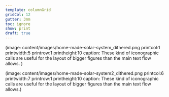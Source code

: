 ```yaml
---
template: columnGrid
gridCol: 12
gutter: 3mm
toc: ignore
show: print
draft: true
---
```


(image: content/images/home-made-solar-system_dithered.png printcol:1 printwidth:5 printrow:1 printheight:10 caption: These kind of iconographic calls are useful for the layout of bigger figures than the main text flow allows. ) 

(image: content/images/home-made-solar-system2_dithered.png printcol:6 printwidth:7 printrow:1 printheight:10 caption: These kind of iconographic calls are useful for the layout of bigger figures than the main text flow allows.)
